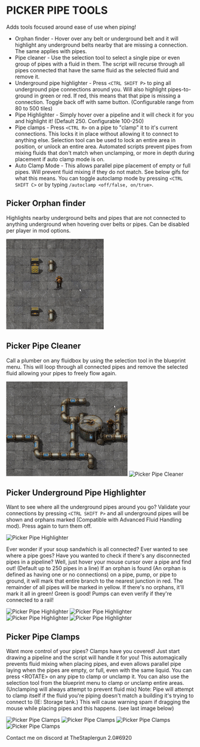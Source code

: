 # PICKER PIPE TOOLS

Adds tools focused around ease of use when piping!

- Orphan finder - Hover over any belt or underground belt and it will highlight any underground belts nearby that are missing a connection. The same applies with pipes.
- Pipe cleaner - Use the selection tool to select a single pipe or even group of pipes with a fluid in them. The script will recurse through all pipes connected that have the same fluid as the selected fluid and remove it.
- Underground pipe highlighter - Press `<CTRL SHIFT P>` to ping all underground pipe connections around you. Will also highlight pipes-to-ground in green or red. If red, this means that that pipe is missing a connection. Toggle back off with same button. (Configurable range from 80 to 500 tiles)
- Pipe Highlighter - Simply hover over a pipeline and it will check it for you and highlight it! (Default 250. Configurable 100-250)
- Pipe clamps - Press `<CTRL R>` on a pipe to "clamp" it to it's current connections. This locks it in place without allowing it to connect to anything else. Selection tool can be used to lock an entire area in position, or unlock an entire area. Automated scripts prevent pipes from mixing fluids that don't match when unclamping, or more in depth during placement if auto clamp mode is on.
- Auto Clamp Mode - This allows parallel pipe placement of empty or full pipes. Will prevent fluid mixing if they do not match. See below gifs for what this means. You can toggle autoclamp mode by pressing `<CTRL SHIFT C>` or by typing `/autoclamp <off/false, on/true>`.

## Picker Orphan finder

Highlights nearby underground belts and pipes that are not connected to anything underground when hovering over belts or pipes. Can be disabled per player in mod options.

![Picker Orphan finder](https://github.com/Nexela/PickerAtheneum/raw/master/web/picker-orphans.gif)

## Picker Pipe Cleaner

Call a plumber on any fluidbox by using the selection tool in the blueprint menu. This will loop through all connected pipes and remove the selected fluid allowing your pipes to freely flow again.

![Picker Pipe Cleaner](https://github.com/Nexela/PickerAtheneum/raw/master/web/picker-pipe-cleaner.gif)
![Picker Pipe Cleaner](https://thumbs.gfycat.com/DeadBigGrayling.webp)

## Picker Underground Pipe Highlighter

Want to see where all the underground pipes around you go? Validate your connections by pressing `<CTRL SHIFT P>` and all underground pipes will be shown and orphans marked (Compatible with Advanced Fluid Handling mod). Press again to turn them off.

![Picker Pipe Highlighter](https://thumbs.gfycat.com/WelltodoBonyHusky.webp)

Ever wonder if your soup sandwhich is all connected? Ever wanted to see where a pipe goes? Have you wanted to check if there's any disconnected pipes in a pipeline? Well, just hover your mouse cursor over a pipe and find out! (Default up to 250 pipes in a line)
If an orphan is found (An orphan is defined as having one or no connections) on a pipe, pump, or pipe to ground, it will mark that entire branch to the nearest junction in red. The remainder of all pipes will be marked in yellow.
If there's no orphans, it'll mark it all in green! Green is good!
Pumps can even verify if they're connected to a rail!

![Picker Pipe Highlighter](https://i.imgur.com/erfPf6X.png)
![Picker Pipe Highlighter](https://i.imgur.com/1t7RKo9.png)
![Picker Pipe Highlighter](https://thumbs.gfycat.com/AmazingAdmirableFrog-size_restricted.gif)
![Picker Pipe Highlighter](https://thumbs.gfycat.com/ConstantBlandCoelacanth-size_restricted.gif)

## Picker Pipe Clamps

Want more control of your pipes? Clamps have you covered! Just start drawing a pipeline and the script will handle it for you! This automagically prevents fluid mixing when placing pipes, and even allows parallel pipe laying when the pipes are empty, or full, even with the same liquid.
You can press \<ROTATE> on any pipe to clamp or unclamp it. You can also use the selection tool from the blueprint menu to clamp or unclamp entire areas. (Unclamping will always attempt to prevent fluid mix)
Note: Pipe will attempt to clamp itself if the fluid you're piping doesn't match a building it's trying to connect to (IE: Storage tank.) This will cause warning spam if dragging the mouse while placing pipes and this happens. (see last image below)

![Picker Pipe Clamps](https://thumbs.gfycat.com/JollyCooperativeBlacknorwegianelkhound.webp)
![Picker Pipe Clamps](https://thumbs.gfycat.com/LongPeacefulCrocodile.webp)
![Picker Pipe Clamps](https://thumbs.gfycat.com/LeanSkeletalArmedcrab.webp)
![Picker Pipe Clamps](https://thumbs.gfycat.com/DazzlingComplicatedIberianbarbel-max-1mb.gif)

Contact me on discord at TheStaplergun 2.0#6920
